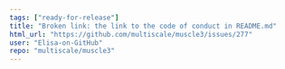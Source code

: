 ```yaml
---
tags: ["ready-for-release"]
title: "Broken link: the link to the code of conduct in README.md"
html_url: "https://github.com/multiscale/muscle3/issues/277"
user: "Elisa-on-GitHub"
repo: "multiscale/muscle3"
---
```



